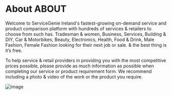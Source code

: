 # About ABOUT 
Welcome to ServiceGenie
Ireland's fastest-growing on-demand service and product comparison platform with hundreds of services & retailers to choose from such has. Tradesman & women, Business, Services, Building & DIY, Car & Motorbikes, Beauty, Electronics, Health, Food & Drink, Male Fashion, Female Fashion looking for their next job or sale. & the best thing is it’s free. 
 
To help service & retail providers in providing you with the most competitive prices possible, please provide as much information as possible when completing our service or product requirement form. We recommend including a photo & video of the work or the product you require.


![image](https://user-images.githubusercontent.com/99144052/160350373-e0b7440c-696f-4d5b-8f67-a154c73a97c9.png)

